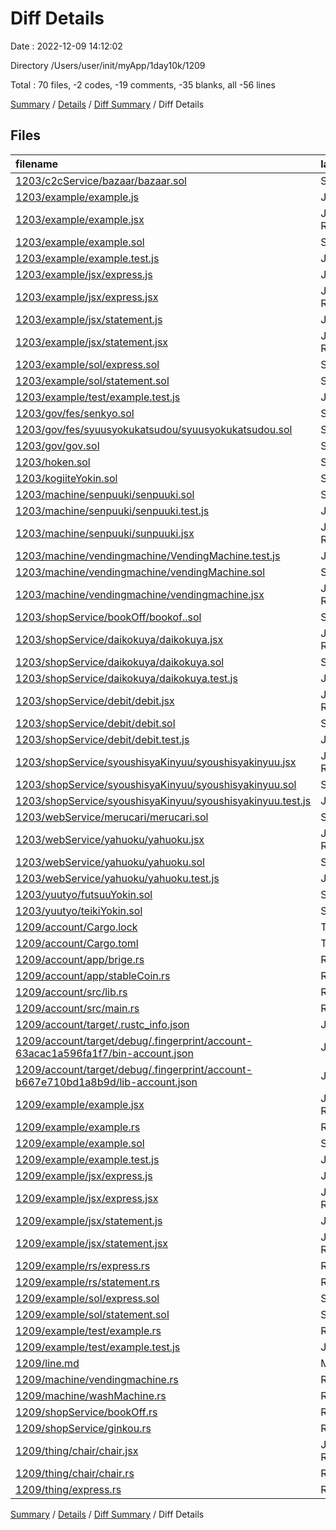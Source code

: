 # Diff Details

Date : 2022-12-09 14:12:02

Directory /Users/user/init/myApp/1day10k/1209

Total : 70 files,  -2 codes, -19 comments, -35 blanks, all -56 lines

[Summary](results.md) / [Details](details.md) / [Diff Summary](diff.md) / Diff Details

## Files
| filename | language | code | comment | blank | total |
| :--- | :--- | ---: | ---: | ---: | ---: |
| [1203/c2cService/bazaar/bazaar.sol](/1203/c2cService/bazaar/bazaar.sol) | Solidity | -1 | 0 | -1 | -2 |
| [1203/example/example.js](/1203/example/example.js) | JavaScript | 0 | 0 | -1 | -1 |
| [1203/example/example.jsx](/1203/example/example.jsx) | JavaScript React | 0 | 0 | -1 | -1 |
| [1203/example/example.sol](/1203/example/example.sol) | Solidity | 0 | 0 | -1 | -1 |
| [1203/example/example.test.js](/1203/example/example.test.js) | JavaScript | 0 | 0 | -1 | -1 |
| [1203/example/jsx/express.js](/1203/example/jsx/express.js) | JavaScript | 0 | 0 | -1 | -1 |
| [1203/example/jsx/express.jsx](/1203/example/jsx/express.jsx) | JavaScript React | 0 | 0 | -1 | -1 |
| [1203/example/jsx/statement.js](/1203/example/jsx/statement.js) | JavaScript | 0 | 0 | -1 | -1 |
| [1203/example/jsx/statement.jsx](/1203/example/jsx/statement.jsx) | JavaScript React | 0 | 0 | -1 | -1 |
| [1203/example/sol/express.sol](/1203/example/sol/express.sol) | Solidity | 0 | 0 | -1 | -1 |
| [1203/example/sol/statement.sol](/1203/example/sol/statement.sol) | Solidity | 0 | 0 | -1 | -1 |
| [1203/example/test/example.test.js](/1203/example/test/example.test.js) | JavaScript | 0 | 0 | -1 | -1 |
| [1203/gov/fes/senkyo.sol](/1203/gov/fes/senkyo.sol) | Solidity | -24 | 0 | -11 | -35 |
| [1203/gov/fes/syuusyokukatsudou/syuusyokukatsudou.sol](/1203/gov/fes/syuusyokukatsudou/syuusyokukatsudou.sol) | Solidity | -11 | 0 | -10 | -21 |
| [1203/gov/gov.sol](/1203/gov/gov.sol) | Solidity | 0 | 0 | -1 | -1 |
| [1203/hoken.sol](/1203/hoken.sol) | Solidity | -8 | 0 | -5 | -13 |
| [1203/kogiiteYokin.sol](/1203/kogiiteYokin.sol) | Solidity | -16 | 0 | -11 | -27 |
| [1203/machine/senpuuki/senpuuki.sol](/1203/machine/senpuuki/senpuuki.sol) | Solidity | -34 | 0 | -12 | -46 |
| [1203/machine/senpuuki/senpuuki.test.js](/1203/machine/senpuuki/senpuuki.test.js) | JavaScript | -22 | 0 | -6 | -28 |
| [1203/machine/senpuuki/sunpuuki.jsx](/1203/machine/senpuuki/sunpuuki.jsx) | JavaScript React | -26 | 0 | -12 | -38 |
| [1203/machine/vendingmachine/VendingMachine.test.js](/1203/machine/vendingmachine/VendingMachine.test.js) | JavaScript | -22 | 0 | -4 | -26 |
| [1203/machine/vendingmachine/vendingMachine.sol](/1203/machine/vendingmachine/vendingMachine.sol) | Solidity | -25 | 0 | -12 | -37 |
| [1203/machine/vendingmachine/vendingmachine.jsx](/1203/machine/vendingmachine/vendingmachine.jsx) | JavaScript React | -31 | -1 | -9 | -41 |
| [1203/shopService/bookOff/bookof..sol](/1203/shopService/bookOff/bookof..sol) | Solidity | -10 | -7 | -10 | -27 |
| [1203/shopService/daikokuya/daikokuya.jsx](/1203/shopService/daikokuya/daikokuya.jsx) | JavaScript React | 0 | 0 | -1 | -1 |
| [1203/shopService/daikokuya/daikokuya.sol](/1203/shopService/daikokuya/daikokuya.sol) | Solidity | -29 | 0 | -12 | -41 |
| [1203/shopService/daikokuya/daikokuya.test.js](/1203/shopService/daikokuya/daikokuya.test.js) | JavaScript | 0 | 0 | -1 | -1 |
| [1203/shopService/debit/debit.jsx](/1203/shopService/debit/debit.jsx) | JavaScript React | -25 | 0 | -4 | -29 |
| [1203/shopService/debit/debit.sol](/1203/shopService/debit/debit.sol) | Solidity | -5 | -15 | -2 | -22 |
| [1203/shopService/debit/debit.test.js](/1203/shopService/debit/debit.test.js) | JavaScript | -12 | 0 | -6 | -18 |
| [1203/shopService/syoushisyaKinyuu/syoushisyakinyuu.jsx](/1203/shopService/syoushisyaKinyuu/syoushisyakinyuu.jsx) | JavaScript React | 0 | 0 | -1 | -1 |
| [1203/shopService/syoushisyaKinyuu/syoushisyakinyuu.sol](/1203/shopService/syoushisyaKinyuu/syoushisyakinyuu.sol) | Solidity | -18 | 0 | -8 | -26 |
| [1203/shopService/syoushisyaKinyuu/syoushisyakinyuu.test.js](/1203/shopService/syoushisyaKinyuu/syoushisyakinyuu.test.js) | JavaScript | 0 | 0 | -1 | -1 |
| [1203/webService/merucari/merucari.sol](/1203/webService/merucari/merucari.sol) | Solidity | 0 | 0 | -1 | -1 |
| [1203/webService/yahuoku/yahuoku.jsx](/1203/webService/yahuoku/yahuoku.jsx) | JavaScript React | 0 | 0 | -1 | -1 |
| [1203/webService/yahuoku/yahuoku.sol](/1203/webService/yahuoku/yahuoku.sol) | Solidity | -28 | 0 | -8 | -36 |
| [1203/webService/yahuoku/yahuoku.test.js](/1203/webService/yahuoku/yahuoku.test.js) | JavaScript | 0 | 0 | -1 | -1 |
| [1203/yuutyo/futsuuYokin.sol](/1203/yuutyo/futsuuYokin.sol) | Solidity | -26 | 0 | -7 | -33 |
| [1203/yuutyo/teikiYokin.sol](/1203/yuutyo/teikiYokin.sol) | Solidity | -24 | 0 | -7 | -31 |
| [1209/account/Cargo.lock](/1209/account/Cargo.lock) | TOML | 4 | 2 | 2 | 8 |
| [1209/account/Cargo.toml](/1209/account/Cargo.toml) | TOML | 5 | 1 | 3 | 9 |
| [1209/account/app/brige.rs](/1209/account/app/brige.rs) | Rust | 15 | 0 | 6 | 21 |
| [1209/account/app/stableCoin.rs](/1209/account/app/stableCoin.rs) | Rust | 46 | 0 | 14 | 60 |
| [1209/account/src/lib.rs](/1209/account/src/lib.rs) | Rust | 0 | 0 | 1 | 1 |
| [1209/account/src/main.rs](/1209/account/src/main.rs) | Rust | 13 | 0 | 7 | 20 |
| [1209/account/target/.rustc_info.json](/1209/account/target/.rustc_info.json) | JSON | 1 | 0 | 0 | 1 |
| [1209/account/target/debug/.fingerprint/account-63acac1a596fa1f7/bin-account.json](/1209/account/target/debug/.fingerprint/account-63acac1a596fa1f7/bin-account.json) | JSON | 1 | 0 | 0 | 1 |
| [1209/account/target/debug/.fingerprint/account-b667e710bd1a8b9d/lib-account.json](/1209/account/target/debug/.fingerprint/account-b667e710bd1a8b9d/lib-account.json) | JSON | 1 | 0 | 0 | 1 |
| [1209/example/example.jsx](/1209/example/example.jsx) | JavaScript React | 0 | 0 | 1 | 1 |
| [1209/example/example.rs](/1209/example/example.rs) | Rust | 0 | 0 | 1 | 1 |
| [1209/example/example.sol](/1209/example/example.sol) | Solidity | 0 | 0 | 1 | 1 |
| [1209/example/example.test.js](/1209/example/example.test.js) | JavaScript | 0 | 0 | 1 | 1 |
| [1209/example/jsx/express.js](/1209/example/jsx/express.js) | JavaScript | 0 | 0 | 1 | 1 |
| [1209/example/jsx/express.jsx](/1209/example/jsx/express.jsx) | JavaScript React | 0 | 0 | 1 | 1 |
| [1209/example/jsx/statement.js](/1209/example/jsx/statement.js) | JavaScript | 0 | 0 | 1 | 1 |
| [1209/example/jsx/statement.jsx](/1209/example/jsx/statement.jsx) | JavaScript React | 0 | 0 | 1 | 1 |
| [1209/example/rs/express.rs](/1209/example/rs/express.rs) | Rust | 0 | 0 | 1 | 1 |
| [1209/example/rs/statement.rs](/1209/example/rs/statement.rs) | Rust | 0 | 0 | 1 | 1 |
| [1209/example/sol/express.sol](/1209/example/sol/express.sol) | Solidity | 0 | 0 | 1 | 1 |
| [1209/example/sol/statement.sol](/1209/example/sol/statement.sol) | Solidity | 0 | 0 | 1 | 1 |
| [1209/example/test/example.rs](/1209/example/test/example.rs) | Rust | 0 | 0 | 1 | 1 |
| [1209/example/test/example.test.js](/1209/example/test/example.test.js) | JavaScript | 0 | 0 | 1 | 1 |
| [1209/line.md](/1209/line.md) | Markdown | 16 | 0 | 0 | 16 |
| [1209/machine/vendingmachine.rs](/1209/machine/vendingmachine.rs) | Rust | 27 | 0 | 8 | 35 |
| [1209/machine/washMachine.rs](/1209/machine/washMachine.rs) | Rust | 46 | 0 | 17 | 63 |
| [1209/shopService/bookOff.rs](/1209/shopService/bookOff.rs) | Rust | 34 | 0 | 9 | 43 |
| [1209/shopService/ginkou.rs](/1209/shopService/ginkou.rs) | Rust | 73 | 0 | 9 | 82 |
| [1209/thing/chair/chair.jsx](/1209/thing/chair/chair.jsx) | JavaScript React | 17 | 1 | 7 | 25 |
| [1209/thing/chair/chair.rs](/1209/thing/chair/chair.rs) | Rust | 11 | 0 | 10 | 21 |
| [1209/thing/express.rs](/1209/thing/express.rs) | Rust | 85 | 0 | 34 | 119 |

[Summary](results.md) / [Details](details.md) / [Diff Summary](diff.md) / Diff Details